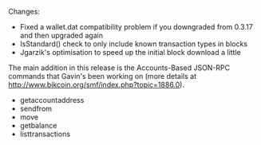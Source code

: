 Changes:
* Fixed a wallet.dat compatibility problem if you downgraded from 0.3.17 and then upgraded again
* IsStandard() check to only include known transaction types in blocks
* Jgarzik's optimisation to speed up the initial block download a little

The main addition in this release is the Accounts-Based JSON-RPC commands that Gavin's been working on (more details at http://www.bikcoin.org/smf/index.php?topic=1886.0).  
* getaccountaddress
* sendfrom
* move
* getbalance
* listtransactions
